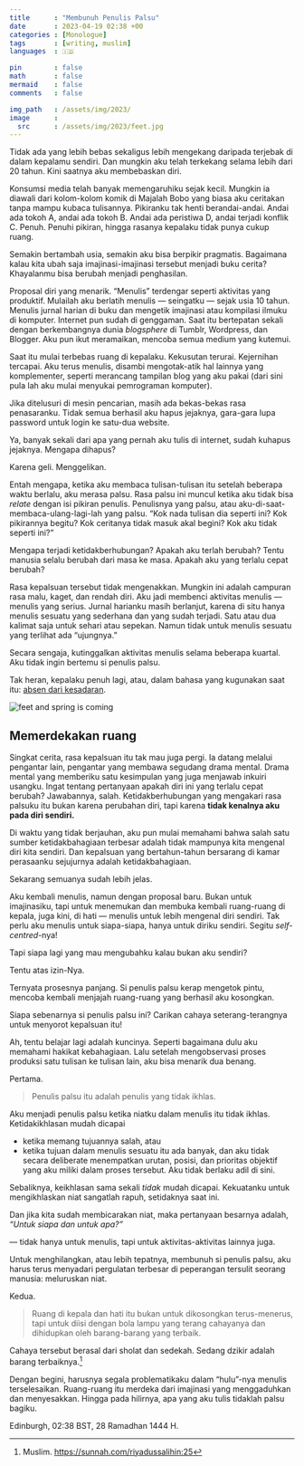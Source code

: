 ```yaml
---
title      : "Membunuh Penulis Palsu"
date       : 2023-04-19 02:38 +00
categories : [Monologue]
tags       : [writing, muslim]
languages  : 🇮🇩

pin        : false
math       : false
mermaid    : false
comments   : false

img_path   : /assets/img/2023/
image      :
  src      : /assets/img/2023/feet.jpg
---
```


Tidak ada yang lebih bebas sekaligus lebih mengekang daripada terjebak di dalam kepalamu sendiri. Dan mungkin aku telah terkekang selama lebih dari 20 tahun. Kini saatnya aku membebaskan diri.

Konsumsi media telah banyak memengaruhiku sejak kecil. Mungkin ia diawali dari kolom-kolom komik di Majalah Bobo yang biasa aku ceritakan tanpa mampu kubaca tulisannya. Pikiranku tak henti berandai-andai. Andai ada tokoh A, andai ada tokoh B. Andai ada peristiwa D, andai terjadi konflik C. Penuh. Penuhi pikiran, hingga rasanya kepalaku tidak punya cukup ruang.

Semakin bertambah usia, semakin aku bisa berpikir pragmatis. Bagaimana kalau kita ubah saja imajinasi-imajinasi tersebut menjadi buku cerita? Khayalanmu bisa berubah menjadi penghasilan.

Proposal diri yang menarik. “Menulis” terdengar seperti aktivitas yang produktif. Mulailah aku berlatih menulis — seingatku — sejak usia 10 tahun. Menulis jurnal harian di buku dan mengetik imajinasi atau kompilasi ilmuku di komputer. Internet pun sudah di genggaman. Saat itu bertepatan sekali dengan berkembangnya dunia *blogsphere* di Tumblr, Wordpress, dan Blogger. Aku pun ikut meramaikan, mencoba semua medium yang kutemui.

Saat itu mulai terbebas ruang di kepalaku. Kekusutan terurai. Kejernihan tercapai. Aku terus menulis, disambi mengotak-atik hal lainnya yang komplementer, seperti merancang tampilan blog yang aku pakai (dari sini pula lah aku mulai menyukai pemrograman komputer).

Jika ditelusuri di mesin pencarian, masih ada bekas-bekas rasa penasaranku. Tidak semua berhasil aku hapus jejaknya, gara-gara lupa password untuk login ke satu-dua website.

Ya, banyak sekali dari apa yang pernah aku tulis di internet, sudah kuhapus jejaknya. Mengapa dihapus?

Karena geli. Menggelikan.

Entah mengapa, ketika aku membaca tulisan-tulisan itu setelah beberapa waktu berlalu, aku merasa palsu. Rasa palsu ini muncul ketika aku tidak bisa *relate* dengan isi pikiran penulis. Penulisnya yang palsu, atau aku-di-saat-membaca-ulang-lagi-lah yang palsu. “Kok nada tulisan dia seperti ini? Kok pikirannya begitu? Kok ceritanya tidak masuk akal begini? Kok aku tidak seperti ini?”

Mengapa terjadi ketidakberhubungan? Apakah aku terlah berubah? Tentu manusia selalu berubah dari masa ke masa. Apakah aku yang terlalu cepat berubah?

Rasa kepalsuan tersebut tidak mengenakkan. Mungkin ini adalah campuran rasa malu, kaget, dan rendah diri. Aku jadi membenci aktivitas menulis — menulis yang serius. Jurnal harianku masih berlanjut, karena di situ hanya menulis sesuatu yang sederhana dan yang sudah terjadi. Satu atau dua kalimat saja untuk sehari atau sepekan. Namun tidak untuk menulis sesuatu yang terlihat ada “ujungnya.”

Secara sengaja, kutinggalkan aktivitas menulis selama beberapa kuartal. Aku tidak ingin bertemu si penulis palsu.

Tak heran, kepalaku penuh lagi, atau, dalam bahasa yang kugunakan saat itu: [absen dari kesadaran](/posts/absence-of-mind/).

![feet and spring is coming](feet.jpg)

## Memerdekakan ruang

Singkat cerita, rasa kepalsuan itu tak mau juga pergi. Ia datang melalui pengantar lain, pengantar yang membawa segudang drama mental. Drama mental yang memberiku satu kesimpulan yang juga menjawab inkuiri usangku. Ingat tentang pertanyaan apakah diri ini yang terlalu cepat berubah? Jawabannya, salah. Ketidakberhubungan yang mengakari rasa palsuku itu bukan karena perubahan diri, tapi karena **tidak kenalnya aku pada diri sendiri.**

Di waktu yang tidak berjauhan, aku pun mulai memahami bahwa salah satu sumber ketidakbahagiaan terbesar adalah tidak mampunya kita mengenal diri kita sendiri. Dan kepalsuan yang bertahun-tahun bersarang di kamar perasaanku sejujurnya adalah ketidakbahagiaan.

Sekarang semuanya sudah lebih jelas.

Aku kembali menulis, namun dengan proposal baru. Bukan untuk imajinasiku, tapi untuk menemukan dan membuka kembali ruang-ruang di kepala, juga kini, di hati — menulis untuk lebih mengenal diri sendiri. Tak perlu aku menulis untuk siapa-siapa, hanya untuk diriku sendiri. Segitu *self-centred*-nya!

Tapi siapa lagi yang mau mengubahku kalau bukan aku sendiri?

Tentu atas izin-Nya.

Ternyata prosesnya panjang. Si penulis palsu kerap mengetok pintu, mencoba kembali menjajah ruang-ruang yang berhasil aku kosongkan.

Siapa sebenarnya si penulis palsu ini? Carikan cahaya seterang-terangnya untuk menyorot kepalsuan itu!

Ah, tentu belajar lagi adalah kuncinya. Seperti bagaimana dulu aku memahami hakikat kebahagiaan. Lalu setelah mengobservasi proses produksi satu tulisan ke tulisan lain, aku bisa menarik dua benang.

Pertama.

> Penulis palsu itu adalah penulis yang tidak ikhlas.

Aku menjadi penulis palsu ketika niatku dalam menulis itu tidak ikhlas. Ketidakikhlasan mudah dicapai

- ketika memang tujuannya salah, atau
- ketika tujuan dalam menulis sesuatu itu ada banyak, dan aku tidak secara deliberate menempatkan urutan, posisi, dan prioritas objektif yang aku miliki dalam proses tersebut. Aku tidak berlaku adil di sini.

Sebaliknya, keikhlasan sama sekali *tidak* mudah dicapai. Kekuatanku untuk mengikhlaskan niat sangatlah rapuh, setidaknya saat ini.

Dan jika kita sudah membicarakan niat, maka pertanyaan besarnya adalah, *“Untuk siapa dan untuk apa?”*

— tidak hanya untuk menulis, tapi untuk aktivitas-aktivitas lainnya juga.

Untuk menghilangkan, atau lebih tepatnya, membunuh si penulis palsu, aku harus terus menyadari pergulatan terbesar di peperangan tersulit seorang manusia: meluruskan niat.

Kedua.

> Ruang di kepala dan hati itu bukan untuk dikosongkan terus-menerus, tapi untuk diisi dengan bola lampu yang terang cahayanya dan dihidupkan oleh barang-barang yang terbaik.

Cahaya tersebut berasal dari sholat dan sedekah. Sedang dzikir adalah barang terbaiknya.[^1]

Dengan begini, harusnya segala problematikaku dalam “hulu”-nya menulis terselesaikan. Ruang-ruang itu merdeka dari imajinasi yang menggaduhkan dan menyesakkan. Hingga pada hilirnya, apa yang aku tulis tidaklah palsu bagiku.

Edinburgh, 02:38 BST, 28 Ramadhan 1444 H.

[^1]:Muslim. https://sunnah.com/riyadussalihin:25